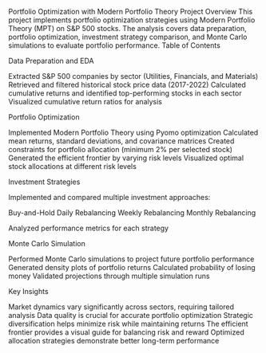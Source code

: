 Portfolio Optimization with Modern Portfolio Theory
Project Overview
This project implements portfolio optimization strategies using Modern Portfolio Theory (MPT) on S&P 500 stocks. The analysis covers data preparation, portfolio optimization, investment strategy comparison, and Monte Carlo simulations to evaluate portfolio performance.
Table of Contents

Data Preparation and EDA

Extracted S&P 500 companies by sector (Utilities, Financials, and Materials)
Retrieved and filtered historical stock price data (2017-2022)
Calculated cumulative returns and identified top-performing stocks in each sector
Visualized cumulative return ratios for analysis

Portfolio Optimization

Implemented Modern Portfolio Theory using Pyomo optimization
Calculated mean returns, standard deviations, and covariance matrices
Created constraints for portfolio allocation (minimum 2% per selected stock)
Generated the efficient frontier by varying risk levels
Visualized optimal stock allocations at different risk levels

Investment Strategies

Implemented and compared multiple investment approaches:

Buy-and-Hold
Daily Rebalancing
Weekly Rebalancing
Monthly Rebalancing


Analyzed performance metrics for each strategy

Monte Carlo Simulation

Performed Monte Carlo simulations to project future portfolio performance
Generated density plots of portfolio returns
Calculated probability of losing money
Validated projections through multiple simulation runs

Key Insights

Market dynamics vary significantly across sectors, requiring tailored analysis
Data quality is crucial for accurate portfolio optimization
Strategic diversification helps minimize risk while maintaining returns
The efficient frontier provides a visual guide for balancing risk and reward
Optimized allocation strategies demonstrate better long-term performance
